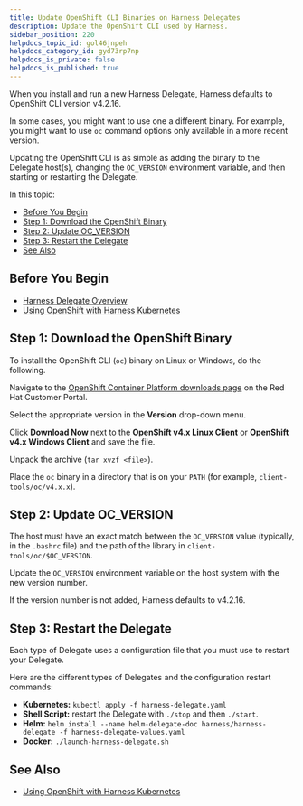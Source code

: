```yaml
---
title: Update OpenShift CLI Binaries on Harness Delegates
description: Update the OpenShift CLI used by Harness.
sidebar_position: 220
helpdocs_topic_id: gol46jnpeh
helpdocs_category_id: gyd73rp7np
helpdocs_is_private: false
helpdocs_is_published: true
---
```


When you install and run a new Harness Delegate, Harness defaults to OpenShift CLI version v4.2.16.

In some cases, you might want to use one a different binary. For example, you might want to use `oc` command options only available in a more recent version. 

Updating the OpenShift CLI is as simple as adding the binary to the Delegate host(s), changing the `OC_VERSION` environment variable, and then starting or restarting the Delegate.

In this topic:

* [Before You Begin](#before-you-begin)
* [Step 1: Download the OpenShift Binary](#step-1-download-the-openshift-binary)
* [Step 2: Update OC\_VERSION](#step-2-update-oc-version)
* [Step 3: Restart the Delegate](#step-3-restart-the-delegate)
* [See Also](#see-also)

## Before You Begin

* [Harness Delegate Overview](delegate-installation.md)
* [Using OpenShift with Harness Kubernetes](../../../continuous-delivery/kubernetes-deployments/using-open-shift-with-harness-kubernetes.md)

## Step 1: Download the OpenShift Binary

To install the OpenShift CLI (`oc`) binary on Linux or Windows, do the following.

Navigate to the [OpenShift Container Platform downloads page](https://access.redhat.com/downloads/content/290) on the Red Hat Customer Portal.

Select the appropriate version in the **Version** drop-down menu.

Click **Download Now** next to the **OpenShift v4.x Linux Client** or **OpenShift v4.x Windows Client** and save the file.

Unpack the archive (`tar xvzf <file>`).

Place the `oc` binary in a directory that is on your `PATH` (for example, `client-tools/oc/v4.x.x`).

## Step 2: Update OC\_VERSION

The host must have an exact match between the `OC_VERSION` value (typically, in the `.bashrc` file) and the path of the library in `client-tools/oc/$OC_VERSION`.

Update the `OC_VERSION` environment variable on the host system with the new version number.

If the version number is not added, Harness defaults to v4.2.16.

## Step 3: Restart the Delegate

Each type of Delegate uses a configuration file that you must use to restart your Delegate.

Here are the different types of Delegates and the configuration restart commands:

* **Kubernetes:** `kubectl apply -f harness-delegate.yaml`
* **Shell Script:** restart the Delegate with `./stop` and then `./start`.
* **Helm:** `helm install --name helm-delegate-doc harness/harness-delegate -f harness-delegate-values.yaml`
* **Docker:** `./launch-harness-delegate.sh`

## See Also

* [Using OpenShift with Harness Kubernetes](../../../continuous-delivery/kubernetes-deployments/using-open-shift-with-harness-kubernetes.md)

